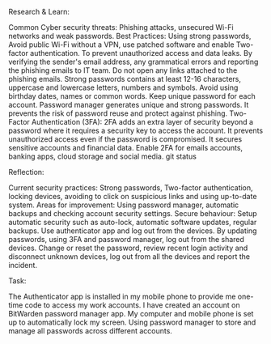 Research & Learn:

Common Cyber security threats: Phishing attacks, unsecured Wi-Fi networks and weak passwords.
Best Practices: Using strong passwords, Avoid public Wi-Fi without a VPN, use patched software and enable Two-factor authentication.
To prevent unauthorized access and data leaks.
By verifying the sender's email address, any grammatical errors and reporting the phishing emails to IT team. Do not open any links attached to the phishing emails.
Strong passwords contains at least 12-16 characters, uppercase and lowercase letters, numbers and symbols. Avoid using birthday dates, names or common words. Keep unique password for each account. Password manager generates unique and strong passwords. It prevents the risk of password reuse and protect against phishing.
Two-Factor Authentication (3FA): 2FA adds an extra layer of security beyond a password where it requires a security key to access the account. It prevents unauthorized access even if the password is compromised. It secures sensitive accounts and financial data. Enable 2FA for emails accounts, banking apps, cloud storage and social media.
git status

Reflection:

Current security practices: Strong passwords, Two-factor authentication, locking devices, avoiding to click on suspicious links and using up-to-date system.
Areas for improvement: Using password manager, automatic backups and checking account security settings.
Secure behaviour: Setup automatic security such as auto-lock, automatic software updates, regular backups. Use authenticator app and log out from the devices.
By updating passwords, using 3FA and password manager, log out from the shared devices.
Change or reset the password, review recent login activity and disconnect unknown devices, log out from all the devices and report the incident.

Task:

The Authenticator app is installed in my mobile phone to provide me one-time code to access my work accounts.
I have created an account on BitWarden password manager app.
My computer and mobile phone is set up to automatically lock my screen.
Using password manager to store and manage all passwords across different accounts.
